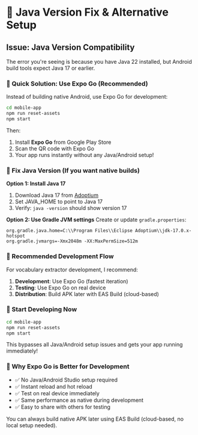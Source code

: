 # 🔧 Java Version Fix & Alternative Setup

## Issue: Java Version Compatibility

The error you're seeing is because you have Java 22 installed, but Android build tools expect Java 17 or earlier.

### 🎯 Quick Solution: Use Expo Go (Recommended)

Instead of building native Android, use Expo Go for development:

```bash
cd mobile-app
npm run reset-assets
npm start
```

Then:
1. Install **Expo Go** from Google Play Store
2. Scan the QR code with Expo Go
3. Your app runs instantly without any Java/Android setup!

### 🔧 Fix Java Version (If you want native builds)

**Option 1: Install Java 17**
1. Download Java 17 from [Adoptium](https://adoptium.net/temurin/releases/?version=17)
2. Set JAVA_HOME to point to Java 17
3. Verify: `java -version` should show version 17

**Option 2: Use Gradle JVM settings**
Create or update `gradle.properties`:

```properties
org.gradle.java.home=C:\\Program Files\\Eclipse Adoptium\\jdk-17.0.x-hotspot
org.gradle.jvmargs=-Xmx2048m -XX:MaxPermSize=512m
```

### 🎯 Recommended Development Flow

For vocabulary extractor development, I recommend:

1. **Development**: Use Expo Go (fastest iteration)
2. **Testing**: Use Expo Go on real device
3. **Distribution**: Build APK later with EAS Build (cloud-based)

### 🚀 Start Developing Now

```bash
cd mobile-app
npm run reset-assets
npm start
```

This bypasses all Java/Android setup issues and gets your app running immediately!

### 📱 Why Expo Go is Better for Development

- ✅ No Java/Android Studio setup required
- ✅ Instant reload and hot reload
- ✅ Test on real device immediately  
- ✅ Same performance as native during development
- ✅ Easy to share with others for testing

You can always build native APK later using EAS Build (cloud-based, no local setup needed).